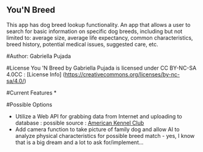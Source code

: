 ## You'N Breed

This app has dog breed lookup functionality.
An app that allows a user to search for basic information on specific dog breeds, including but not limited to: 
average size, average life expectancy, common characteristics, breed history, potential medical issues, suggested care, etc.

#Author: Gabriella Pujada

#License
You 'N Breed by Gabriella Pujada is licensed under CC BY-NC-SA 4.0CC : [License Info] (https://creativecommons.org/licenses/by-nc-sa/4.0/)

#Current Features
*

#Possible Options
* Utilize a Web API for grabbing data from Internet and uploading to database : possible source : [American Kennel Club](https://akc.org)
* Add camera function to take picture of family dog and allow AI to analyze physical characteristics for possible breed match - yes, I know that is a big dream and a lot to ask for/implement...


